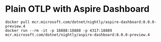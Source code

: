 # Plain OTLP with Aspire Dashboard

```
docker pull mcr.microsoft.com/dotnet/nightly/aspire-dashboard:8.0.0-preview.4
docker run --rm -it -p 18888:18888 -p 4317:18889  mcr.microsoft.com/dotnet/nightly/aspire-dashboard:8.0.0-preview.4
```
